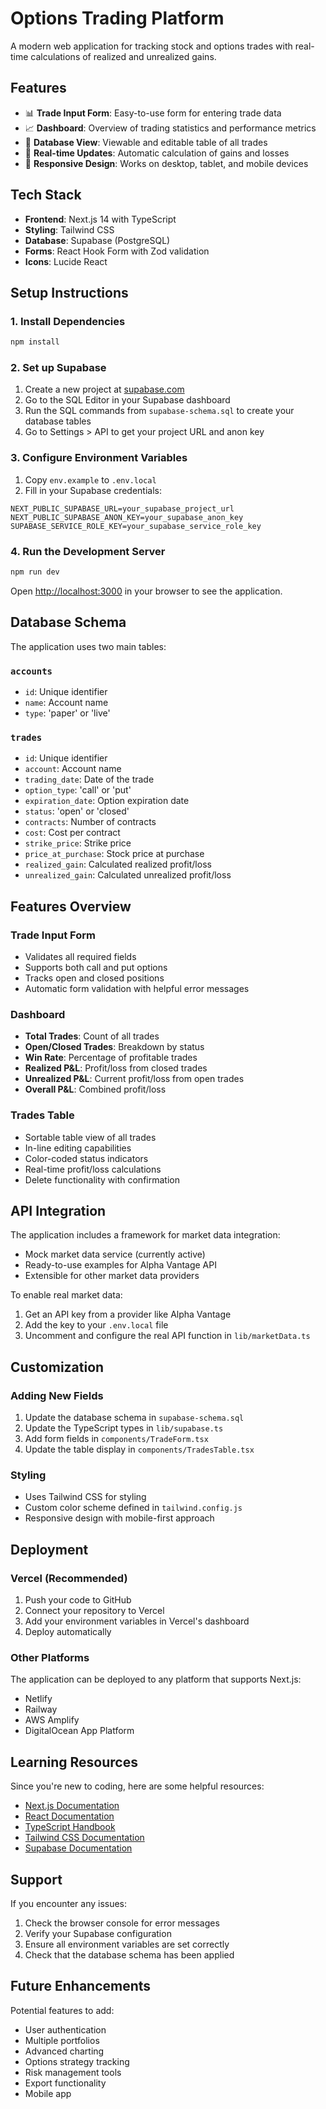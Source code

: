 # Options Trading Platform

A modern web application for tracking stock and options trades with real-time calculations of realized and unrealized gains.

## Features

- 📊 **Trade Input Form**: Easy-to-use form for entering trade data
- 📈 **Dashboard**: Overview of trading statistics and performance metrics
- 💾 **Database View**: Viewable and editable table of all trades
- 🔄 **Real-time Updates**: Automatic calculation of gains and losses
- 📱 **Responsive Design**: Works on desktop, tablet, and mobile devices

## Tech Stack

- **Frontend**: Next.js 14 with TypeScript
- **Styling**: Tailwind CSS
- **Database**: Supabase (PostgreSQL)
- **Forms**: React Hook Form with Zod validation
- **Icons**: Lucide React

## Setup Instructions

### 1. Install Dependencies

```bash
npm install
```

### 2. Set up Supabase

1. Create a new project at [supabase.com](https://supabase.com)
2. Go to the SQL Editor in your Supabase dashboard
3. Run the SQL commands from `supabase-schema.sql` to create your database tables
4. Go to Settings > API to get your project URL and anon key

### 3. Configure Environment Variables

1. Copy `env.example` to `.env.local`
2. Fill in your Supabase credentials:

```env
NEXT_PUBLIC_SUPABASE_URL=your_supabase_project_url
NEXT_PUBLIC_SUPABASE_ANON_KEY=your_supabase_anon_key
SUPABASE_SERVICE_ROLE_KEY=your_supabase_service_role_key
```

### 4. Run the Development Server

```bash
npm run dev
```

Open [http://localhost:3000](http://localhost:3000) in your browser to see the application.

## Database Schema

The application uses two main tables:

### `accounts`
- `id`: Unique identifier
- `name`: Account name
- `type`: 'paper' or 'live'

### `trades`
- `id`: Unique identifier
- `account`: Account name
- `trading_date`: Date of the trade
- `option_type`: 'call' or 'put'
- `expiration_date`: Option expiration date
- `status`: 'open' or 'closed'
- `contracts`: Number of contracts
- `cost`: Cost per contract
- `strike_price`: Strike price
- `price_at_purchase`: Stock price at purchase
- `realized_gain`: Calculated realized profit/loss
- `unrealized_gain`: Calculated unrealized profit/loss

## Features Overview

### Trade Input Form
- Validates all required fields
- Supports both call and put options
- Tracks open and closed positions
- Automatic form validation with helpful error messages

### Dashboard
- **Total Trades**: Count of all trades
- **Open/Closed Trades**: Breakdown by status
- **Win Rate**: Percentage of profitable trades
- **Realized P&L**: Profit/loss from closed trades
- **Unrealized P&L**: Current profit/loss from open trades
- **Overall P&L**: Combined profit/loss

### Trades Table
- Sortable table view of all trades
- In-line editing capabilities
- Color-coded status indicators
- Real-time profit/loss calculations
- Delete functionality with confirmation

## API Integration

The application includes a framework for market data integration:

- Mock market data service (currently active)
- Ready-to-use examples for Alpha Vantage API
- Extensible for other market data providers

To enable real market data:

1. Get an API key from a provider like Alpha Vantage
2. Add the key to your `.env.local` file
3. Uncomment and configure the real API function in `lib/marketData.ts`

## Customization

### Adding New Fields
1. Update the database schema in `supabase-schema.sql`
2. Update the TypeScript types in `lib/supabase.ts`
3. Add form fields in `components/TradeForm.tsx`
4. Update the table display in `components/TradesTable.tsx`

### Styling
- Uses Tailwind CSS for styling
- Custom color scheme defined in `tailwind.config.js`
- Responsive design with mobile-first approach

## Deployment

### Vercel (Recommended)
1. Push your code to GitHub
2. Connect your repository to Vercel
3. Add your environment variables in Vercel's dashboard
4. Deploy automatically

### Other Platforms
The application can be deployed to any platform that supports Next.js:
- Netlify
- Railway
- AWS Amplify
- DigitalOcean App Platform

## Learning Resources

Since you're new to coding, here are some helpful resources:

- [Next.js Documentation](https://nextjs.org/docs)
- [React Documentation](https://react.dev)
- [TypeScript Handbook](https://www.typescriptlang.org/docs)
- [Tailwind CSS Documentation](https://tailwindcss.com/docs)
- [Supabase Documentation](https://supabase.com/docs)

## Support

If you encounter any issues:

1. Check the browser console for error messages
2. Verify your Supabase configuration
3. Ensure all environment variables are set correctly
4. Check that the database schema has been applied

## Future Enhancements

Potential features to add:
- User authentication
- Multiple portfolios
- Advanced charting
- Options strategy tracking
- Risk management tools
- Export functionality
- Mobile app

